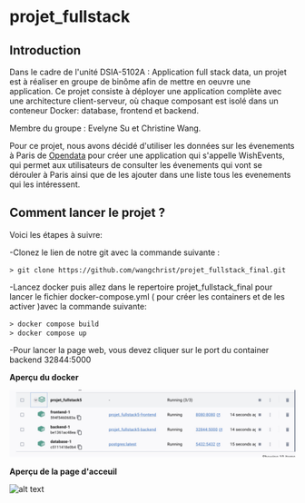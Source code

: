 # projet_fullstack

## Introduction

Dans le cadre de l'unité DSIA-5102A : Application full stack data, un projet est à réaliser en groupe de binôme afin de mettre en oeuvre une application. Ce projet consiste à déployer une application complète avec une architecture client-serveur, où chaque composant est isolé dans un conteneur Docker: database, frontend et backend. 

Membre du groupe : Evelyne Su et Christine Wang.

Pour ce projet, nous avons décidé d'utiliser les données sur les évenements à Paris de [Opendata](https://opendata.paris.fr/explore/dataset/que-faire-a-paris-/export/?disjunctive.tags&disjunctive.address_name&disjunctive.address_zipcode&disjunctive.address_city&disjunctive.pmr&disjunctive.blind&disjunctive.deaf&disjunctive.transport&disjunctive.price_type&disjunctive.access_type&disjunctive.programs&basemap=jawg.dark&location=4,28.07198,-2.90039) pour créer une application qui s'appelle WishEvents, qui permet aux utilisateurs de consulter les évenements qui vont se dérouler à Paris ainsi que de les ajouter dans une liste tous les evenements qui les intéressent.

## Comment lancer le projet ?
Voici les étapes à suivre:

-Clonez le lien de notre git avec la commande suivante : 

 ```
> git clone https://github.com/wangchrist/projet_fullstack_final.git

```
-Lancez docker puis allez dans le repertoire projet_fullstack_final pour lancer le fichier docker-compose.yml ( pour créer les containers et de les activer )avec la commande suivante:

 ```
> docker compose build
> docker compose up

```
-Pour lancer la page web, vous devez cliquer sur le port du container backend 32844:5000

**Aperçu du docker**

![alt text](docker.jpeg)

**Aperçu de la page d'acceuil**

![alt text](acceuil.png)






